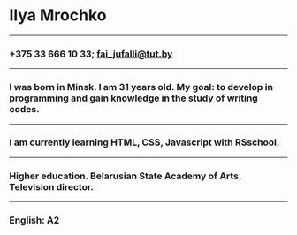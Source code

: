 # Ilya Mrochko
***
### +375 33 666 10 33; fai_jufalli@tut.by
***
### I was born in Minsk. I am 31 years old. My goal: to develop in programming and gain knowledge in the study of writing codes.
***
### I am currently learning HTML, CSS, Javascript with RSschool.
***
### Higher education. Belarusian State Academy of Arts. Television director.
***
### English: A2
